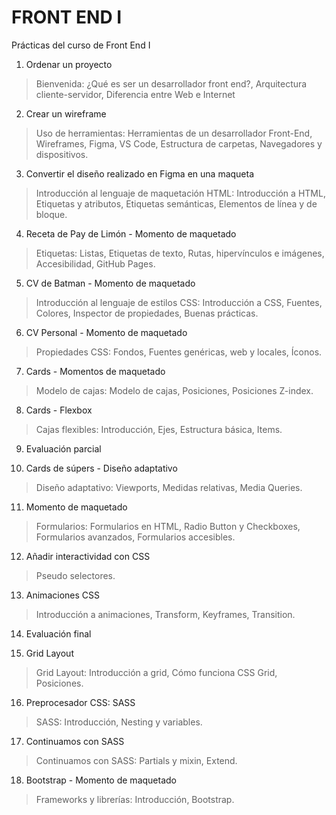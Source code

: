 # FRONT END I

Prácticas del curso de Front End I

1. Ordenar un proyecto
> Bienvenida: ¿Qué es ser un desarrollador front end?, Arquitectura cliente-servidor, Diferencia entre Web e Internet

2. Crear un wireframe
> Uso de herramientas: Herramientas de un desarrollador Front-End, Wireframes, Figma, VS Code, Estructura de carpetas, Navegadores y dispositivos.

3. Convertir el diseño realizado en Figma en una maqueta
> Introducción al lenguaje de maquetación HTML: Introducción a HTML, Etiquetas y atributos, Etiquetas semánticas, Elementos de línea y de bloque.

4. Receta de Pay de Limón - Momento de maquetado
> Etiquetas: Listas, Etiquetas de texto, Rutas, hipervínculos e imágenes, Accesibilidad, GitHub Pages.

5. CV de Batman - Momento de maquetado
> Introducción al lenguaje de estilos CSS: Introducción a CSS, Fuentes, Colores, Inspector de propiedades, Buenas prácticas.

6. CV Personal - Momento de maquetado
> Propiedades CSS: Fondos, Fuentes genéricas, web y locales, Íconos.

7. Cards - Momentos de maquetado
> Modelo de cajas: Modelo de cajas, Posiciones, Posiciones Z-index.

8. Cards - Flexbox
> Cajas flexibles: Introducción, Ejes, Estructura básica, Items.

9. Evaluación parcial

10. Cards de súpers - Diseño adaptativo
> Diseño adaptativo: Viewports, Medidas relativas, Media Queries.

11. Momento de maquetado
> Formularios: Formularios en HTML, Radio Button y Checkboxes, Formularios avanzados, Formularios accesibles.

12. Añadir interactividad con CSS
> Pseudo selectores.

13. Animaciones CSS
> Introducción a animaciones, Transform, Keyframes, Transition.

14. Evaluación final

15. Grid Layout
> Grid Layout: Introducción a grid, Cómo funciona CSS Grid, Posiciones.

16. Preprocesador CSS: SASS
> SASS: Introducción, Nesting y variables.

17. Continuamos con SASS
> Continuamos con SASS: Partials y mixin, Extend.

18. Bootstrap - Momento de maquetado
> Frameworks y librerías: Introducción, Bootstrap.